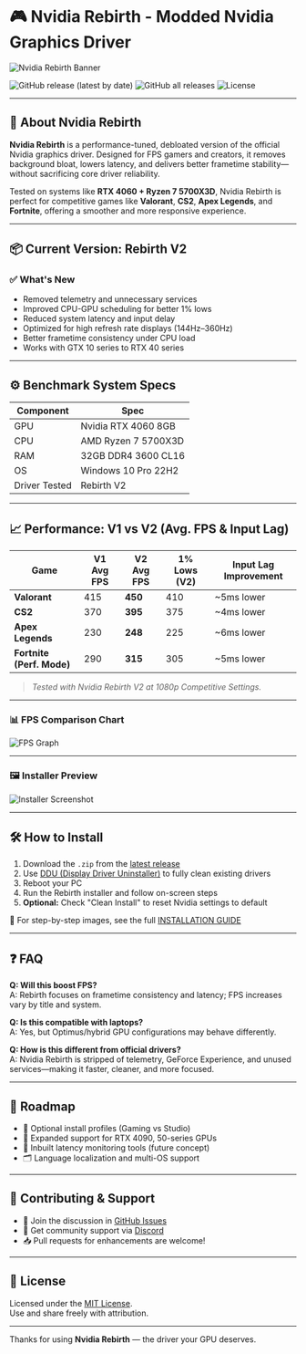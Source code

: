 # 🎮 Nvidia Rebirth - Modded Nvidia Graphics Driver

![Nvidia Rebirth Banner](https://raw.githubusercontent.com/your-username/Nvidia-Rebirth/main/assets/banner.png)

![GitHub release (latest by date)](https://img.shields.io/github/v/release/your-username/Nvidia-Rebirth?color=brightgreen&label=Latest%20Release)
![GitHub all releases](https://img.shields.io/github/downloads/your-username/Nvidia-Rebirth/total?color=blue&label=Total%20Downloads)
![License](https://img.shields.io/badge/license-MIT-blue)

---

## 🚀 About Nvidia Rebirth

**Nvidia Rebirth** is a performance-tuned, debloated version of the official Nvidia graphics driver. Designed for FPS gamers and creators, it removes background bloat, lowers latency, and delivers better frametime stability—without sacrificing core driver reliability.

Tested on systems like **RTX 4060 + Ryzen 7 5700X3D**, Nvidia Rebirth is perfect for competitive games like **Valorant**, **CS2**, **Apex Legends**, and **Fortnite**, offering a smoother and more responsive experience.

---

## 📦 Current Version: **Rebirth V2**

### ✅ What's New

- Removed telemetry and unnecessary services
- Improved CPU-GPU scheduling for better 1% lows
- Reduced system latency and input delay
- Optimized for high refresh rate displays (144Hz–360Hz)
- Better frametime consistency under CPU load
- Works with GTX 10 series to RTX 40 series

---

## ⚙️ Benchmark System Specs

| Component | Spec |
|----------|------|
| GPU | Nvidia RTX 4060 8GB |
| CPU | AMD Ryzen 7 5700X3D |
| RAM | 32GB DDR4 3600 CL16 |
| OS | Windows 10 Pro 22H2 |
| Driver Tested | Rebirth V2 |

---

## 📈 Performance: V1 vs V2 (Avg. FPS & Input Lag)

| Game                  | V1 Avg FPS | V2 Avg FPS | 1% Lows (V2) | Input Lag Improvement |
|-----------------------|------------|------------|--------------|------------------------|
| **Valorant**          | 415        | **450**    | 410          | ~5ms lower             |
| **CS2**               | 370        | **395**    | 375          | ~4ms lower             |
| **Apex Legends**      | 230        | **248**    | 225          | ~6ms lower             |
| **Fortnite (Perf. Mode)** | 290    | **315**    | 305          | ~5ms lower             |

> *Tested with Nvidia Rebirth V2 at 1080p Competitive Settings.*

---

### 📊 FPS Comparison Chart

![FPS Graph](https://raw.githubusercontent.com/your-username/Nvidia-Rebirth/main/assets/fps-comparison-v2.png)

---

### 🖼️ Installer Preview

![Installer Screenshot](https://raw.githubusercontent.com/your-username/Nvidia-Rebirth/main/assets/installer-preview.png)

---

## 🛠️ How to Install

1. Download the `.zip` from the [latest release](https://github.com/your-username/Nvidia-Rebirth/releases)
2. Use [DDU (Display Driver Uninstaller)](https://www.wagnardsoft.com/) to fully clean existing drivers
3. Reboot your PC
4. Run the Rebirth installer and follow on-screen steps
5. **Optional:** Check "Clean Install" to reset Nvidia settings to default

📘 For step-by-step images, see the full [INSTALLATION GUIDE](./INSTALL.md)

---

## ❓ FAQ

**Q: Will this boost FPS?**  
A: Rebirth focuses on frametime consistency and latency; FPS increases vary by title and system.

**Q: Is this compatible with laptops?**  
A: Yes, but Optimus/hybrid GPU configurations may behave differently.

**Q: How is this different from official drivers?**  
A: Nvidia Rebirth is stripped of telemetry, GeForce Experience, and unused services—making it faster, cleaner, and more focused.

---

## 📅 Roadmap

- 🔧 Optional install profiles (Gaming vs Studio)
- 🧪 Expanded support for RTX 4090, 50-series GPUs
- 🧰 Inbuilt latency monitoring tools (future concept)
- 🗂️ Language localization and multi-OS support

---

## 🤝 Contributing & Support

- 💬 Join the discussion in [GitHub Issues](https://github.com/your-username/Nvidia-Rebirth/issues)
- 🤖 Get community support via [Discord](https://discord.gg/your-discord)
- 📥 Pull requests for enhancements are welcome!

---

## 📄 License

Licensed under the [MIT License](./LICENSE).  
Use and share freely with attribution.

---

Thanks for using **Nvidia Rebirth** — the driver your GPU deserves.
